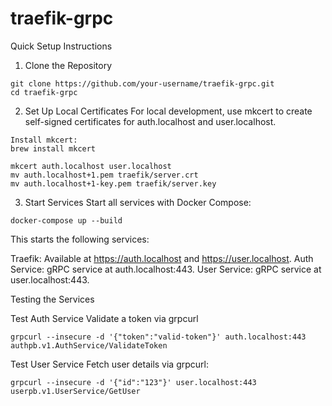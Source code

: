 # traefik-grpc

Quick Setup Instructions
1. Clone the Repository
```
git clone https://github.com/your-username/traefik-grpc.git
cd traefik-grpc
```
2. Set Up Local Certificates
For local development, use mkcert to create self-signed certificates for auth.localhost and user.localhost.
```
Install mkcert:
brew install mkcert

mkcert auth.localhost user.localhost
mv auth.localhost+1.pem traefik/server.crt
mv auth.localhost+1-key.pem traefik/server.key
```

3. Start Services
Start all services with Docker Compose:
```
docker-compose up --build
```
This starts the following services:

Traefik: Available at https://auth.localhost and https://user.localhost.
Auth Service: gRPC service at auth.localhost:443.
User Service: gRPC service at user.localhost:443.

Testing the Services

Test Auth Service
Validate a token via grpcurl
```
grpcurl --insecure -d '{"token":"valid-token"}' auth.localhost:443 authpb.v1.AuthService/ValidateToken
```

Test User Service
Fetch user details via grpcurl:
```
grpcurl --insecure -d '{"id":"123"}' user.localhost:443 userpb.v1.UserService/GetUser
```